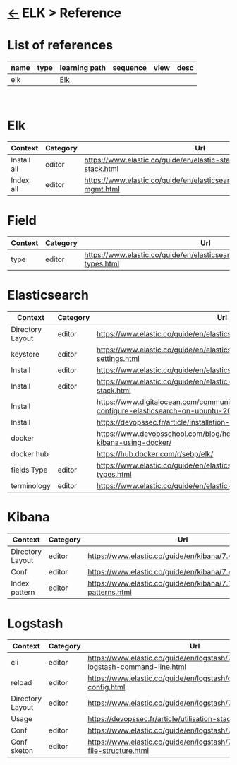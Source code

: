 <head><link rel="stylesheet" href="../../../md.css"/><script src="../../../md.js"></script></head>

[//]: #(Reference)
[Repo_Readme]:       ../README.md
[Object_List]:       ./list/object_list.md
[Reference_List]:    ./list/ref_list.md
[Var_whatis]:        ./whatis/var_whatis.md
[Elk_Whatis]:        ../../elk/README.md

# [&larr;][Repo_Readme] ELK > Reference
# List of references
|name|type|learning path|sequence|view|desc|
|-|-|-|-|-|-|
|elk||[Elk][Elk_Whatis]|
<br>

# Elk
|Context|Category|Url|
|-|-|-|
|Install all|editor|https://www.elastic.co/guide/en/elastic-stack/7.4/installing-elastic-stack.html
|Index all|editor|https://www.elastic.co/guide/en/elasticsearch/reference/7.14/index-mgmt.html

# Field
|Context|Category|Url|
|-|-|-|
|type|editor|https://www.elastic.co/guide/en/elasticsearch/reference/7.14/mapping-types.html


# Elasticsearch
|Context|Category|Url|
|-|-|-|
|Directory Layout|editor|https://www.elastic.co/guide/en/elasticsearch/reference/7.4/deb.html
|keystore|editor|https://www.elastic.co/guide/en/elasticsearch/reference/7.4/secure-settings.html
|Install|editor|https://www.elastic.co/guide/en/elasticsearch/reference/7.4/deb.html
|Install|editor|https://www.elastic.co/guide/en/elastic-stack/7.4/installing-elastic-stack.html
|Install||https://www.digitalocean.com/community/tutorials/how-to-install-and-configure-elasticsearch-on-ubuntu-20-04
|Install||https://devopssec.fr/article/installation-configuration-elk
|docker||https://www.devopsschool.com/blog/how-to-install-elasticsearch-and-kibana-using-docker/
|docker hub||https://hub.docker.com/r/sebp/elk/
|fields Type|editor|https://www.elastic.co/guide/en/elasticsearch/reference/current/mapping-types.html
|terminology|editor|https://www.elastic.co/guide/en/elastic-stack-glossary/current/terms.html


# Kibana
|Context|Category|Url|
|-|-|-|
|Directory Layout|editor|https://www.elastic.co/guide/en/kibana/7.4/deb.html
|Conf|editor|https://www.elastic.co/guide/en/kibana/7.4/settings.html
|Index pattern|editor|https://www.elastic.co/guide/en/kibana/7.14/index-patterns.html


# Logstash
|Context|Category|Url|
|-|-|-|
|cli|editor|https://www.elastic.co/guide/en/logstash/7.14/running-logstash-command-line.html
|reload|editor|https://www.elastic.co/guide/en/logstash/current/reloading-config.html
|Directory Layout|editor|https://www.elastic.co/guide/en/logstash/7.4/dir-layout.html
|Usage||https://devopssec.fr/article/utilisation-stack-elk-logs-apache
|Conf|editor|https://www.elastic.co/guide/en/logstash/7.4/configuration.html
|Conf sketon|editor|https://www.elastic.co/guide/en/logstash/7.14/configuration-file-structure.html

